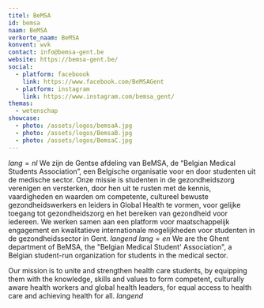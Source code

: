 ```yaml
---
titel: BeMSA
id: bemsa
naam: BeMSA
verkorte_naam: BeMSA
konvent: wvk
contact: info@bemsa-gent.be
website: https://bemsa-gent.be/
social:
  - platform: faceboook
    link: https://www.facebook.com/BeMSAGent
  - platform: instagram
    link: https://www.instagram.com/bemsa_gent/
themas:
  - wetenschap
showcase:
  - photo: /assets/logos/bemsaA.jpg
  - photo: /assets/logos/BemsaB.jpg
  - photo: /assets/logos/BemsaC.jpg
---
```


$lang=nl$ 
We zijn de Gentse afdeling van BeMSA, de “Belgian Medical Students Association”, een Belgische organisatie voor en door studenten uit de medische sector.
Onze missie is studenten in de gezondheidszorg verenigen en versterken, door hen uit te rusten met de kennis, vaardigheden en waarden om competente, cultureel bewuste gezondheidswerkers en leiders in Global Health te vormen, voor gelijke toegang tot gezondheidszorg en het bereiken van gezondheid voor iedereen. We werken samen aan een platform voor maatschappelijk engagement en kwalitatieve internationale mogelijkheden voor studenten in de gezondheidssector in Gent. 
$langend$ 
$lang=en$ 
We are the Ghent department of BeMSA, the "Belgian Medical Student' Association", a Belgian student-run organization for students in the medical sector.

Our mission is to unite and strengthen health care students, by equipping them with the knowledge, skills and values to form competent, culturally aware health workers and global health leaders, for equal access to health care and achieving health for all. 
$langend$

